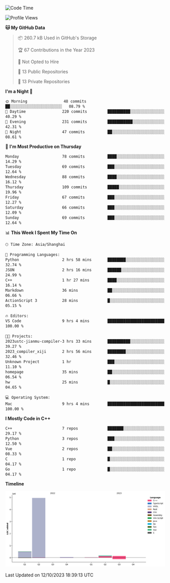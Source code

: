 <!--START_SECTION:waka-->
![Code Time](http://img.shields.io/badge/Code%20Time-227%20hrs%2040%20mins-blue)

![Profile Views](http://img.shields.io/badge/Profile%20Views-0-blue)

**🐱 My GitHub Data** 

> 📦 260.7 kB Used in GitHub's Storage 
 > 
> 🏆 67 Contributions in the Year 2023
 > 
> 🚫 Not Opted to Hire
 > 
> 📜 13 Public Repositories 
 > 
> 🔑 13 Private Repositories 
 > 
**I'm a Night 🦉** 

```text
🌞 Morning                48 commits          ██░░░░░░░░░░░░░░░░░░░░░░░   08.79 % 
🌆 Daytime                220 commits         ██████████░░░░░░░░░░░░░░░   40.29 % 
🌃 Evening                231 commits         ███████████░░░░░░░░░░░░░░   42.31 % 
🌙 Night                  47 commits          ██░░░░░░░░░░░░░░░░░░░░░░░   08.61 % 
```
📅 **I'm Most Productive on Thursday** 

```text
Monday                   78 commits          ████░░░░░░░░░░░░░░░░░░░░░   14.29 % 
Tuesday                  69 commits          ███░░░░░░░░░░░░░░░░░░░░░░   12.64 % 
Wednesday                88 commits          ████░░░░░░░░░░░░░░░░░░░░░   16.12 % 
Thursday                 109 commits         █████░░░░░░░░░░░░░░░░░░░░   19.96 % 
Friday                   67 commits          ███░░░░░░░░░░░░░░░░░░░░░░   12.27 % 
Saturday                 66 commits          ███░░░░░░░░░░░░░░░░░░░░░░   12.09 % 
Sunday                   69 commits          ███░░░░░░░░░░░░░░░░░░░░░░   12.64 % 
```


📊 **This Week I Spent My Time On** 

```text
🕑︎ Time Zone: Asia/Shanghai

💬 Programming Languages: 
Python                   2 hrs 58 mins       ████████░░░░░░░░░░░░░░░░░   32.74 % 
JSON                     2 hrs 16 mins       ██████░░░░░░░░░░░░░░░░░░░   24.99 % 
C++                      1 hr 27 mins        ████░░░░░░░░░░░░░░░░░░░░░   16.14 % 
Markdown                 36 mins             ██░░░░░░░░░░░░░░░░░░░░░░░   06.66 % 
ActionScript 3           28 mins             █░░░░░░░░░░░░░░░░░░░░░░░░   05.15 % 

🔥 Editors: 
VS Code                  9 hrs 4 mins        █████████████████████████   100.00 % 

🐱‍💻 Projects: 
2023ustc-jianmu-compiler-3 hrs 33 mins       ██████████░░░░░░░░░░░░░░░   39.27 % 
2023_compiler_xiji       2 hrs 56 mins       ████████░░░░░░░░░░░░░░░░░   32.46 % 
Unknown Project          1 hr                ███░░░░░░░░░░░░░░░░░░░░░░   11.10 % 
homepage                 35 mins             ██░░░░░░░░░░░░░░░░░░░░░░░   06.54 % 
hw                       25 mins             █░░░░░░░░░░░░░░░░░░░░░░░░   04.65 % 

💻 Operating System: 
Mac                      9 hrs 4 mins        █████████████████████████   100.00 % 
```

**I Mostly Code in C++** 

```text
C++                      7 repos             ███████░░░░░░░░░░░░░░░░░░   29.17 % 
Python                   3 repos             ███░░░░░░░░░░░░░░░░░░░░░░   12.50 % 
Vue                      2 repos             ██░░░░░░░░░░░░░░░░░░░░░░░   08.33 % 
C                        1 repo              █░░░░░░░░░░░░░░░░░░░░░░░░   04.17 % 
Go                       1 repo              █░░░░░░░░░░░░░░░░░░░░░░░░   04.17 % 
```



**Timeline**

![Lines of Code chart](https://raw.githubusercontent.com/xkz0777/xkz0777/master/assets/bar_graph.png)


 Last Updated on 12/10/2023 18:39:13 UTC
<!--END_SECTION:waka-->

